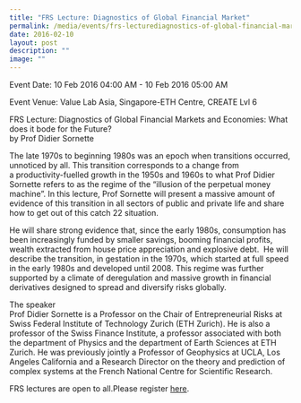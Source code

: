 ```yaml
---
title: "FRS Lecture: Diagnostics of Global Financial Market"
permalink: /media/events/frs-lecturediagnostics-of-global-financial-market/
date: 2016-02-10
layout: post
description: ""
image: ""
---
```


Event Date: 10 Feb 2016 04:00 AM - 10 Feb 2016 05:00 AM

Event Venue: Value Lab Asia, Singapore-ETH Centre, CREATE Lvl 6

FRS Lecture: Diagnostics of Global Financial Markets and Economies: What does it bode for the Future?  
by Prof Didier Sornette

The late 1970s to beginning 1980s was an epoch when transitions occurred, unnoticed by all. This transition corresponds to a change from a productivity-fuelled growth in the 1950s and 1960s to what Prof Didier Sornette refers to as the regime of the “illusion of the perpetual money machine”. In this lecture, Prof Sornette will present a massive amount of evidence of this transition in all sectors of public and private life and share how to get out of this catch 22 situation.

He will share strong evidence that, since the early 1980s, consumption has been increasingly funded by smaller savings, booming financial profits, wealth extracted from house price appreciation and explosive debt.  He will describe the transition, in gestation in the 1970s, which started at full speed in the early 1980s and developed until 2008. This regime was further supported by a climate of deregulation and massive growth in financial derivatives designed to spread and diversify risks globally.

The speaker  
Prof Didier Sornette is a Professor on the Chair of Entrepreneurial Risks at Swiss Federal Institute of Technology Zurich (ETH Zurich). He is also a professor of the Swiss Finance Institute, a professor associated with both the department of Physics and the department of Earth Sciences at ETH Zurich. He was previously jointly a Professor of Geophysics at UCLA, Los Angeles California and a Research Director on the theory and prediction of complex systems at the French National Centre for Scientific Research.

FRS lectures are open to all.Please register [here](https://www.eventbrite.sg/e/frs-lecture-diagnostics-of-global-financial-markets-and-economies-what-does-it-bode-for-the-future-tickets-21078678896).